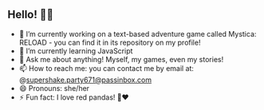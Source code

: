 ## Hello! 👋🏻

- 🔭 I’m currently working on a text-based adventure game called Mystica: RELOAD - you can find it in its repository on my profile!
- 🌱 I’m currently learning JavaScript
- 💬 Ask me about anything! Myself, my games, even my stories!
- 📫 How to reach me: you can contact me by email at: @supershake.party671@passinbox.com
- 😄 Pronouns: she/her
- ⚡ Fun fact: I love red pandas! 🐼❤️
